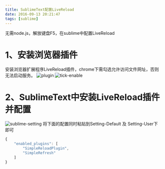 ```yaml
---
title: SublimeText配置LiveReload
date: 2016-09-13 20:21:47
tags: [sublime]
---
```

无需node.js，解放键盘F5，在sublime中配置LiveReload

# 1、安装浏览器插件
安装浏览器扩展程序LiveReload插件，chrome下需勾选允许访问文件网址，否则无法启动服务。
![plugin](http://7xrw48.com1.z0.glb.clouddn.com/images/2016/9/13/chrome-plugin.jpg/w640)
![tick-enable](http://7xrw48.com1.z0.glb.clouddn.com/images/2016/9/13/tick-enable.jpg/w640)
# 2、SublimeText中安装LiveReload插件并配置
![sublime-setting](http://7xrw48.com1.z0.glb.clouddn.com/images/2016/9/13/sublime.jpg/w640)
将下面的配置同时粘贴到Setting-Default 及 Setting-User下即可
```javascript
{
    "enabled_plugins": [
        "SimpleReloadPlugin",
        "SimpleRefresh"
    ]
}
```
